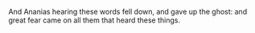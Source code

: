 And Ananias hearing these words fell down, and gave up the ghost: and great fear came on all them that heard these things.
